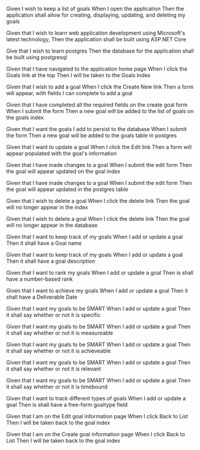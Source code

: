 Given I wish to keep a list of goals
When I open the application
Then the application shall allow for creating, displaying, updating, and deleting my goals

Given that I wish to learn web application development using Microsoft's latest technology,
Then the application shall be built using ASP.NET Core

Give that I wish to learn postgres
Then the database for the application shall be built using postgresql

Given that I have navigated to the application home page
When I click the Goals link at the top
Then I will be taken to the Goals Index

Given that I wish to add a goal
When I click the Create New link
Then a form will appear, with fields I can complete to add a goal

Given that I have completed all the required fields on the create goal form
When I submit the form
Then a new goal will be added to the list of goals on the goals index

Given that I want the goals I add to persist to the database
When I submit the form
Then a new goal will be added to the goals table in postgres

Given that I want to update a goal
When I click the Edit link
Then a form will appear populated with the goal's information

Given that I have made changes to a goal
When I submit the edit form
Then the goal will appear updated on the goal index

Given that I have made changes to a goal
When I submit the edit form
Then the goal will appear updated in the postgres table

Given that I wish to delete a goal
When I click the delete link
Then the goal will no longer appear in the index

Given that I wish to delete a goal
When I click the delete link
Then the goal will no longer appear in the database

Given that I want to keep track of my goals
When I add or update a goal
Then it shall have a Goal name

Given that I want to keep track of my goals
When I add or update a goal
Then it shall have a goal description

Given that I want to rank my goals
When I add or update a goal
Then is shall have a number-based rank

Given that I want to achieve my goals
When I add or update a goal
Then it shall have a Deliverable Date

Given that I want my goals to be SMART
When I add or update a goal
Then it shall say whether or not it is specific

Given that I want my goals to be SMART
When I add or update a goal
Then it shall say whether or not it is measureable

Given that I want my goals to be SMART
When I add or update a goal
Then it shall say whether or not it is achieveable

Given that I want my goals to be SMART
When I add or update a goal
Then it shall say whether or not it is relevant

Given that I want my goals to be SMART
When I add or update a goal
Then it shall say whether or not it is timebound

Given that I want to track different types of goals
When I add or update a goal
Then is shall have a free-form goaltype field

Given that I am on the Edit goal information page
When I click Back to List
Then I will be taken back to the goal index

Given that I am on the Create goal information page
When I click Back to List
Then I will be taken back to the goal index
